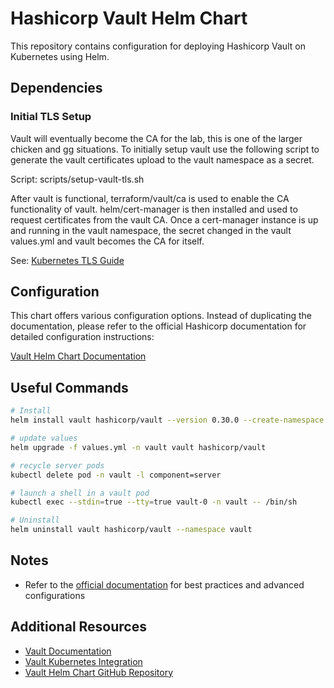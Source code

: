# Hashicorp Vault Helm Chart

This repository contains configuration for deploying Hashicorp Vault on Kubernetes using Helm.

## Dependencies

### Initial TLS Setup

Vault will eventually become the CA for the lab, this is one of the larger chicken and gg situations. To initially setup vault use the following script to generate the vault certificates upload to the vault namespace as a secret.

Script: scripts/setup-vault-tls.sh

After vault is functional, terraform/vault/ca is used to enable the CA functionality of vault. helm/cert-manager is then installed and used to request certificates from the vault CA. Once a cert-manager instance is up and running in the vault namespace, the secret changed in the vault values.yml and vault becomes the CA for itself.

See: [Kubernetes TLS Guide](https://developer.hashicorp.com/vault/tutorials/kubernetes/kubernetes-minikube-tls)

## Configuration

This chart offers various configuration options. Instead of duplicating the documentation, please refer to the official Hashicorp documentation for detailed configuration instructions:

[Vault Helm Chart Documentation](https://developer.hashicorp.com/vault/docs/platform/k8s/helm)

## Useful Commands

```bash
# Install
helm install vault hashicorp/vault --version 0.30.0 --create-namespace --namespace vault -f values.yml

# update values
helm upgrade -f values.yml -n vault vault hashicorp/vault

# recycle server pods
kubectl delete pod -n vault -l component=server

# launch a shell in a vault pod
kubectl exec --stdin=true --tty=true vault-0 -n vault -- /bin/sh

# Uninstall
helm uninstall vault hashicorp/vault --namespace vault
```

## Notes

- Refer to the [official documentation](https://developer.hashicorp.com/vault/docs/platform/k8s/helm) for best practices and advanced configurations

## Additional Resources

- [Vault Documentation](https://developer.hashicorp.com/vault/docs)
- [Vault Kubernetes Integration](https://developer.hashicorp.com/vault/docs/platform/k8s)
- [Vault Helm Chart GitHub Repository](https://github.com/hashicorp/vault-helm)
